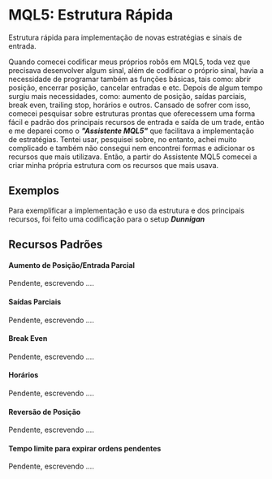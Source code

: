# MQL5: Estrutura Rápida
Estrutura rápida para implementação de novas estratégias e sinais de entrada.

Quando comecei codificar meus próprios robôs em MQL5, toda vez que precisava desenvolver algum sinal, além de codificar o próprio sinal, 
havia a necessidade de programar também as funções básicas, tais como: abrir posição, encerrar posição, cancelar entradas e etc. Depois
de algum tempo surgiu mais necessidades, como: aumento de posição, saídas parciais, break even, trailing stop, horários e outros.
Cansado de sofrer com isso, comecei pesquisar sobre estruturas prontas que oferecessem uma forma fácil e padrão dos principais recursos de 
entrada e saída de um trade, então e me deparei como o ***"Assistente MQL5"*** que facilitava a implementação
de estratégias. Tentei usar, pesquisei sobre, no entanto, achei muito complicado e também não consegui nem encontrei formas e adicionar os
recursos que mais utilizava. Então, a partir do Assistente MQL5 comecei a criar minha própria estrutura com os recursos que mais usava.

## Exemplos

Para exemplificar a implementação e uso da estrutura e dos principais recursos, foi feito uma codificação para o setup ***Dunnigan***

## Recursos Padrões

#### Aumento de Posição/Entrada Parcial
Pendente, escrevendo ....
#### Saídas Parciais
Pendente, escrevendo ....
#### Break Even
Pendente, escrevendo ....
#### Horários
Pendente, escrevendo ....
#### Reversão de Posição
Pendente, escrevendo ....
#### Tempo limite para expirar ordens pendentes
Pendente, escrevendo ....
